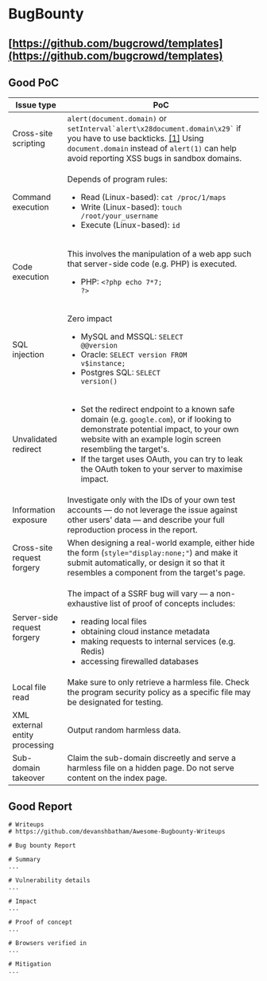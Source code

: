 # BugBounty

## [https://github.com/bugcrowd/templates](https://github.com/bugcrowd/templates)



## Good PoC

| Issue type                     | PoC                                                                                                                                                                                                                                                                                                                                   |
| ------------------------------ | ------------------------------------------------------------------------------------------------------------------------------------------------------------------------------------------------------------------------------------------------------------------------------------------------------------------------------------- |
| Cross-site scripting           | `alert(document.domain)` or `` setInterval`alert\x28document.domain\x29` `` if you have to use backticks. [\[1\]](https://medium.com/@know.0nix/jumping-to-the-hell-with-10-attempts-to-bypass-devils-waf-4275bfe679dd) Using `document.domain` instead of `alert(1)` can help avoid reporting XSS bugs in sandbox domains.           |
| Command execution              | <p>Depends of program rules:</p><ul><li>Read (Linux-based): <code>cat /proc/1/maps</code></li><li>Write (Linux-based): <code>touch /root/your_username</code></li><li>Execute (Linux-based): <code>id</code></li></ul>                                                                                                                |
| Code execution                 | <p>This involves the manipulation of a web app such that server-side code (e.g. PHP) is executed.</p><ul><li>PHP: <code>&#x3C;?php echo 7*7; ?></code></li></ul>                                                                                                                                                                      |
| SQL injection                  | <p>Zero impact</p><ul><li>MySQL and MSSQL: <code>SELECT @@version</code></li><li>Oracle: <code>SELECT version FROM v$instance;</code></li><li>Postgres SQL: <code>SELECT version()</code></li></ul>                                                                                                                                   |
| Unvalidated redirect           | <ul><li>Set the redirect endpoint to a known safe domain (e.g. <code>google.com</code>), or if looking to demonstrate potential impact, to your own website with an example login screen resembling the target's.</li><li>If the target uses OAuth, you can try to leak the OAuth token to your server to maximise impact. </li></ul> |
| Information exposure           | Investigate only with the IDs of your own test accounts — do not leverage the issue against other users' data — and describe your full reproduction process in the report.                                                                                                                                                            |
| Cross-site request forgery     |  When designing a real-world example, either hide the form (`style="display:none;"`) and make it submit automatically, or design it so that it resembles a component from the target's page.                                                                                                                                          |
| Server-side request forgery    | <p>The impact of a SSRF bug will vary — a non-exhaustive list of proof of concepts includes:</p><ul><li>reading local files</li><li>obtaining cloud instance metadata</li><li>making requests to internal services (e.g. Redis)</li><li>accessing firewalled databases</li></ul>                                                      |
| Local file read                | Make sure to only retrieve a harmless file. Check the program security policy as a specific file may be designated for testing.                                                                                                                                                                                                       |
| XML external entity processing |  Output random harmless data.                                                                                                                                                                                                                                                                                                         |
| Sub-domain takeover            |  Claim the sub-domain discreetly and serve a harmless file on a hidden page. Do not serve content on the index page.                                                                                                                                                                                                                  |

## Good Report

```
# Writeups
# https://github.com/devanshbatham/Awesome-Bugbounty-Writeups
```

```
# Bug bounty Report

# Summary
...

# Vulnerability details
...

# Impact
...

# Proof of concept
...

# Browsers verified in
...

# Mitigation
...
```
